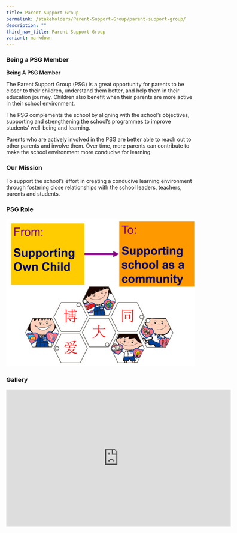 ```yaml
---
title: Parent Support Group
permalink: /stakeholders/Parent-Support-Group/parent-support-group/
description: ""
third_nav_title: Parent Support Group
variant: markdown
---
```

### Being a PSG Member

**Being A PSG Member**

The Parent Support Group (PSG) is a great opportunity for parents to be closer to their children, understand them better, and help them in their education journey. Children also benefit when their parents are more active in their school environment.

The PSG complements the school by aligning with the school’s objectives, supporting and strengthening the school’s programmes to improve students’ well-being and learning.

Parents who are actively involved in the PSG are better able to reach out to other parents and involve them. Over time, more parents can contribute to make the school environment more conducive for learning.

### Our Mission

To support the school’s effort in creating a conducive learning environment through fostering close relationships with the school leaders, teachers, parents and students.

### PSG Role

![](/images/psg1.jpeg)


### Gallery

<center><iframe allowfullscreen="true" height="366" width="600" frameborder="0" src="https://docs.google.com/presentation/d/e/2PACX-1vRe6_FswmCE5GsOYwMsspjp4glw3uH8COTlQfTLG5xi_nXnBuTMZPG-EaQn_Ar7JiMDS1N73w8_Mg3y/embed?start=false&amp;loop=true&amp;delayms=3000"></iframe></center>